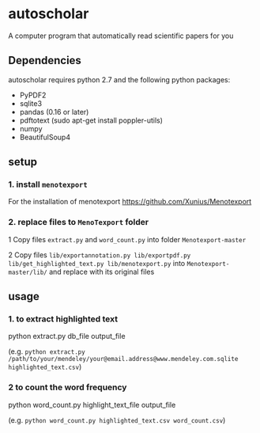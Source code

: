 
# autoscholar
A computer program that automatically read scientific papers for you

## Dependencies

autoscholar requires python 2.7 and the following python packages:

- PyPDF2
- sqlite3
- pandas (0.16 or later)
- pdftotext (sudo apt-get install poppler-utils)
- numpy
- BeautifulSoup4

## setup

### 1. install `menotexport`

For the installation of menotexport https://github.com/Xunius/Menotexport

### 2. replace files to `MenoTexport` folder

1 Copy files `extract.py` and `word_count.py`  into folder `Menotexport-master` 

2 Copy files `lib/exportannotation.py lib/exportpdf.py lib/get_highlighted_text.py lib/menotexport.py` into `Menotexport-master/lib/`
and replace with its original files

## usage

### 1. to extract highlighted text

python extract.py db_file output_file 

(e.g. `python extract.py /path/to/your/mendeley/your@email.address@www.mendeley.com.sqlite highlighted_text.csv`)

### 2 to count the word frequency

python word_count.py highlight_text_file output_file

(e.g. `python word_count.py highlighted_text.csv word_count.csv`)
